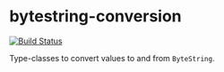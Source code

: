 bytestring-conversion
=====================

[![Build Status](https://travis-ci.org/twittner/bytestring-conversion.svg?branch=develop)][1]

Type-classes to convert values to and from `ByteString`.

[1]: https://travis-ci.org/twittner/bytestring-conversion
